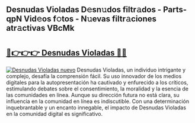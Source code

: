## Desnudas Violadas D𝚎sn𝚞dos filtr𝚊dos - Parts-qpN Vid𝚎os f𝚘tos - N𝚞evas filtr𝚊ciones atr𝚊ctivas VBcMk

# <h2><a href="http://mb0hbim.tromn.icu/?c=Desnudas+Violadas">🔗👉👉👉 Desnudas Violadas 🔗🔗</a></h2>

[![Desnudas Violadas nuevo](https://i.imgur.com/pEAQMta.gif)](http://mb0hbim.tromn.icu/?c=Desnudas+Violadas)
Desnudas Violadas, un individuo intrigante y complejo, desafía la comprensión fácil. Su uso innovador de los medios digitales para la autopresentación ha cautivado y enfurecido a los críticos, estimulando debates sobre el consentimiento, la moralidad y la esencia de las comunidades en línea. Aunque su dirección futura no está clara, su influencia en la comunidad en línea es indiscutible. Con una determinación inquebrantable y un encanto innegable, el impacto de Desnudas Violadas en la comunidad digital es significativo.
